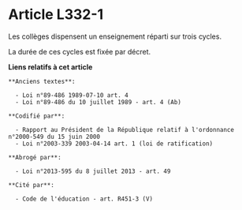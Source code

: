 # Article L332-1

Les collèges dispensent un enseignement réparti sur trois cycles.

La durée de ces cycles est fixée par décret.

**Liens relatifs à cet article**

	**Anciens textes**:

	  - Loi n°89-486 1989-07-10 art. 4
	  - Loi n°89-486 du 10 juillet 1989 - art. 4 (Ab)

	**Codifié par**:

	  - Rapport au Président de la République relatif à l'ordonnance n°2000-549 du 15 juin 2000
	  - Loi n°2003-339 2003-04-14 art. 1 (loi de ratification)

	**Abrogé par**:

	  - Loi n°2013-595 du 8 juillet 2013 - art. 49

	**Cité par**:

	  - Code de l'éducation - art. R451-3 (V)
